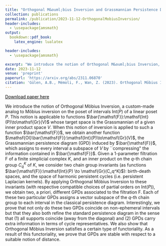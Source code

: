 ```yaml
---
title: "Orthogonal M&ouml;bius Inversion and Grassmannian Persistence Diagrams"
collection: publications
permalink: /publication/2023-11-12-OrthogonalMobiusInversion/
header-includes:
  - \usepackage{amsmath}
output: 
  bookdown::pdf_book:
    latex_engine: lualatex

header-includes:
  - \usepackage{amsmath}

excerpt: "We introduce the notion of Orthogonal M&ouml;bius Inversion, a custom-made analog to M&ouml;bius inversion on the poset of intervals $\mathsf{Int}(P)$ of a linear poset $P$. This notion is applicable to functions $\bar{\mathsf{F}}:\mathsf{Int}(P)\to\mathsf{Gr}(V)$ whose target space is the Grassmannian of a given inner product space $V$. When this notion of inversion is applied to such a function $\bar{\mathsf{F}}$, we obtain another function $\mathsf{OI}\bar{\mathsf{F}}:\mathsf{Int}(P)\to\mathsf{Gr}(V)$, the Grassmannian persistence diagram (GPD) induced by $\bar{\mathsf{F}}$, which assigns to every interval a subspace of $V$ by ``compressing" the information contained in $\bar{\mathsf{F}}$.Given a $1$-parameter filtration $\mathsf{F}$ of a finite simplicial complex $K$, and an inner product on the $q$-th chain group $C_q^K$ of $K$, we consider two chain group invariants (as functions $\bar{\mathsf{F}}:\mathsf{Int}(P) \to \mathsf{Gr}(C_q^K)$): birth-death spaces, and the space of harmonic persistent cycles (i.e. persistent Laplacian kernels). By applying Orthogonal M&ouml;bius Inversion to these invariants (with respective compatible choices of partial orders on $\mathsf{Int}(P)$), we obtain two, a priori, different GPDs associated to the filtration $\mathsf{F}$. Each of these two particular GPDs assigns a vector subspace of the $q$-th chain group to each interval in the classical persistence diagram. Interestingly, we prove that not only do these two GPDs coincide on non-ephemeral intervals but that they also both refine the standard persistence diagram in the sense that (1) all supports coincide (away from the diagonal) and (2) GPDs carry extra information in terms of cycle representatives. We also show that Orthogonal Möbius Inversion satisfies a certain type of functoriality. As a result of this functoriality, we prove that GPDs are stable with respect to a suitable notion of distance."
date: 2023-11-12
venue: 'preprint'
paperurl: 'https://arxiv.org/abs/2311.06870'
citation: 'Gülen, A.B., Mémoli, F., Wan, Z. (2023). Orthogonal Möbius Inversion and Grassmannian Persistence Diagrams. <i>arXiv preprint</i>. arXiv:2311.06870.'
---
```


<a href="https://arxiv.org/abs/2311.06870" style="color:#000000;">Download paper here</a>

We introduce the notion of Orthogonal M&ouml;bius Inversion, a custom-made analog to M&ouml;bius inversion on the poset of intervals $\mathsf{Int}(P)$ of a linear poset $P$. This notion is applicable to functions $\bar{\mathsf{F}}:\mathsf{Int}(P)\to\mathsf{Gr}(V)$ whose target space is the Grassmannian of a given inner product space $V$. When this notion of inversion is applied to such a function $\bar{\mathsf{F}}$, we obtain another function $\mathsf{OI}\bar{\mathsf{F}}:\mathsf{Int}(P)\to\mathsf{Gr}(V)$, the Grassmannian persistence diagram (GPD) induced by $\bar{\mathsf{F}}$, which assigns to every interval a subspace of $V$ by ``compressing" the information contained in $\bar{\mathsf{F}}$.
Given a $1$-parameter filtration $\mathsf{F}$ of a finite simplicial complex $K$, and an inner product on the $q$-th chain group $C_q^K$ of $K$, we consider two chain group invariants (as functions $\bar{\mathsf{F}}:\mathsf{Int}(P) \to \mathsf{Gr}(C_q^K)$): birth-death spaces, and the space of harmonic persistent cycles (i.e. persistent Laplacian kernels). By applying Orthogonal M&ouml;bius Inversion to these invariants (with respective compatible choices of partial orders on $\mathsf{Int}(P)$), we obtain two, a priori, different GPDs associated to the filtration $\mathsf{F}$. 
Each of these two particular GPDs assigns a vector subspace of the $q$-th chain group to each interval in the classical persistence diagram. Interestingly, we prove that not only do these two GPDs coincide on non-ephemeral intervals but that they also both refine the standard persistence diagram in the sense that (1) all supports coincide (away from the diagonal) and (2) GPDs carry extra information in terms of cycle representatives. 
We also show that Orthogonal M&ouml;bius Inversion satisfies a certain type of functoriality. As a result of this functoriality, we prove that GPDs are stable with respect to a suitable notion of distance.




